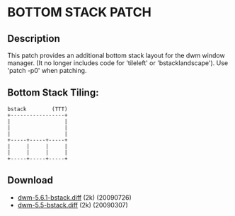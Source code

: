BOTTOM STACK PATCH
==================

Description
-----------
This patch provides an additional bottom stack layout for the dwm window manager. (It no longer includes code for 'tileleft' or 'bstacklandscape'). Use 'patch -p0' when patching.

Bottom Stack Tiling:
--------------------

	bstack        (TTT)
	+-----------------+
	|                 |
	|                 |
	|                 |
	+-----+-----+-----+
	|     |     |     |
	|     |     |     |
	+-----+-----+-----+

Download
--------
* [dwm-5.6.1-bstack.diff](http://bsdgroup.org/files/dwm-5.6.1-bstack.diff) (2k) (20090726)
* [dwm-5.5-bstack.diff](http://bsdgroup.org/files/dwm-5.5-bstack.diff) (2k) (20090307)
